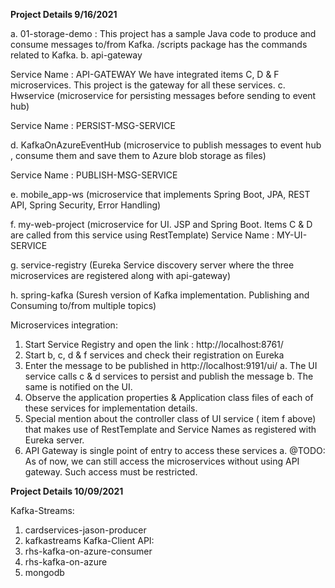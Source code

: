 **Project Details	9/16/2021**

a.	01-storage-demo :
This project has a sample Java code to produce and consume messages to/from Kafka.
/scripts package has the commands related to Kafka.
b.	api-gateway

Service Name : API-GATEWAY
We have integrated items C, D & F microservices. This project is the gateway for all these services.
c.	Hwservice (microservice for persisting messages before sending to event hub)

Service Name : PERSIST-MSG-SERVICE

d.	KafkaOnAzureEventHub (microservice to publish messages to event hub , consume them and save them to Azure blob storage as files)

Service Name : PUBLISH-MSG-SERVICE

e.	mobile_app-ws (microservice that implements Spring Boot, JPA, REST API, Spring Security, Error Handling)

f.	my-web-project (microservice for UI. JSP and Spring Boot. Items C & D are called from this service using RestTemplate)
Service Name : MY-UI-SERVICE

g.	service-registry (Eureka Service discovery server where the three microservices are registered along with api-gateway)

h.	spring-kafka (Suresh version of Kafka implementation. Publishing and Consuming to/from multiple topics)


Microservices integration:
1.	Start Service Registry and open the link : http://localhost:8761/
2.	Start b, c, d & f services and check their registration on Eureka
3.	Enter the message to be published in http://localhost:9191/ui/ 
a.	The UI service calls c & d services to persist and publish the message
b.	The same is notified on the UI.
4.	Observe the application properties & Application class files of each of these services for implementation details.
5.	Special mention about the controller class of UI service ( item f above) that makes use of RestTemplate and Service Names as registered with Eureka server.
6.	API Gateway is single point of entry to access these services
a.	@TODO: As of now, we can still access the microservices without using API gateway. Such access must be restricted.

**Project Details	10/09/2021**

Kafka-Streams:
1.	cardservices-jason-producer 
2.	kafkastreams
Kafka-Client API:
1.	rhs-kafka-on-azure-consumer
2.	rhs-kafka-on-azure
3.	mongodb


